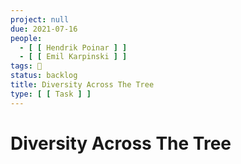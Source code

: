 ```yaml
---
project: null
due: 2021-07-16
people:
  - [ [ Hendrik Poinar ] ]
  - [ [ Emil Karpinski ] ]
tags: 🚂
status: backlog
title: Diversity Across The Tree
type: [ [ Task ] ]
---
```


# Diversity Across The Tree